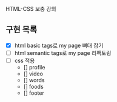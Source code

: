 HTML-CSS 보충 강의

## 구현 목록
- [X] html basic tags로 my page 뼈대 잡기
- [ ] html semantic tags로 my page 리팩토링
- [ ] css 적용
  - [] profile
  - [] video
  - [] words
  - [] foods
  - [] footer
